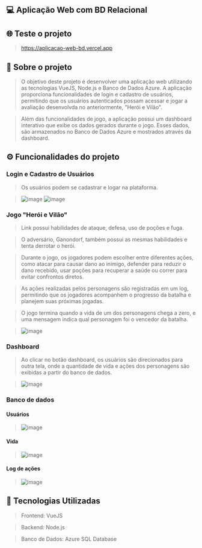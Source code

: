 ## 💻 Aplicação Web com BD Relacional

## 🌐 Teste o projeto
> https://aplicacao-web-bd.vercel.app

## 📜 Sobre o projeto 
> O objetivo deste projeto é desenvolver uma aplicação web utilizando as tecnologias VueJS, Node.js e Banco de Dados Azure. A aplicação proporciona funcionalidades de login e cadastro de usuários, permitindo que os usuários autenticados possam acessar e jogar a avaliação desenvolvda no anteriormente, "Herói e Vilão".

> Além das funcionalidades de jogo, a aplicação possui um dashboard interativo que exibe os dados gerados durante o jogo. Esses dados, são armazenados no Banco de Dados Azure e mostrados através da dashboard.

## ⚙️ Funcionalidades do projeto
### Login e Cadastro de Usuários

> Os usuários podem se cadastrar e logar na plataforma.

>![image](https://github.com/luizfelipesoarees/aplicacao-web-bd/assets/141787273/df16efc3-771d-468b-97cf-bb93339dd1df)
>![image](https://github.com/luizfelipesoarees/aplicacao-web-bd/assets/141787273/31e21e47-fb38-45ab-b14a-ccdbfad86e6b)

### Jogo "Herói e Vilão"

> Link possui habilidades de ataque, defesa, uso de poções e fuga.

> O adversário, Ganondorf, também possui as mesmas habilidades e tenta derrotar o herói.

> Durante o jogo, os jogadores podem escolher entre diferentes ações, como atacar para causar dano ao inimigo, defender para reduzir o dano recebido, usar poções para recuperar a saúde ou correr para evitar confrontos diretos.

> As ações realizadas pelos personagens são registradas em um log, permitindo que os jogadores acompanhem o progresso da batalha e planejem suas próximas jogadas.

> O jogo termina quando a vida de um dos personagens chega a zero, e uma mensagem indica qual personagem foi o vencedor da batalha.

>![image](https://github.com/luizfelipesoarees/aplicacao-web-bd/assets/141787273/a90d9d03-4a05-43e0-bc1b-c7951e8ddbac)

### Dashboard
> Ao clicar no botão dashboard, os usuários são direcionados para outra tela, onde a quantidade de vida e ações dos personagens são exibidas a partir do banco de dados.

>![image](https://github.com/luizfelipesoarees/aplicacao-web-bd/assets/141787273/69a90ba5-e35f-4e1d-bdf4-87ac2418ee31)

### Banco de dados
#### Usuários
> ![image](https://github.com/luizfelipesoarees/aplicacao-web-bd/assets/141787273/92368873-95f2-4145-bd9e-be6dee22bceb)

#### Vida
> ![image](https://github.com/luizfelipesoarees/aplicacao-web-bd/assets/141787273/d9ba94ea-774f-47a4-a3ff-7e2d5c9ecf31)

#### Log de ações
> ![image](https://github.com/luizfelipesoarees/aplicacao-web-bd/assets/141787273/c945b5ad-3634-4c79-ab89-c441d9638e4d)
 
## 💾 Tecnologias Utilizadas
> Frontend: VueJS

> Backend: Node.js

> Banco de Dados: Azure SQL Database
